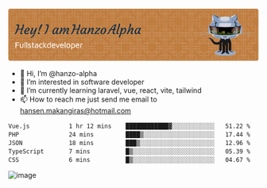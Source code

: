 ![Header](./github-header-image.png)

- 👋 Hi, I’m @hanzo-alpha
- 👀 I’m interested in software developer
- 🌱 I’m currently learning laravel, vue, react, vite, tailwind
- 📫 How to reach me just send me email to hansen.makangiras@hotmail.com 

<!---
hanzo-alpha/hanzo-alpha is a ✨ special ✨ repository because its `README.md` (this file) appears on your GitHub profile.
You can click the Preview link to take a look at your changes.
--->

<!--START_SECTION:waka-->

```txt
Vue.js           1 hr 12 mins    ████████████▓░░░░░░░░░░░░   51.22 %
PHP              24 mins         ████▒░░░░░░░░░░░░░░░░░░░░   17.44 %
JSON             18 mins         ███▒░░░░░░░░░░░░░░░░░░░░░   12.96 %
TypeScript       7 mins          █▒░░░░░░░░░░░░░░░░░░░░░░░   05.39 %
CSS              6 mins          █▒░░░░░░░░░░░░░░░░░░░░░░░   04.67 %
```

<!--END_SECTION:waka-->

![image](https://github.com/hanzo-alpha/hanzo-alpha/assets/111342797/c4bd2977-6123-4017-8652-6e166259b484)

